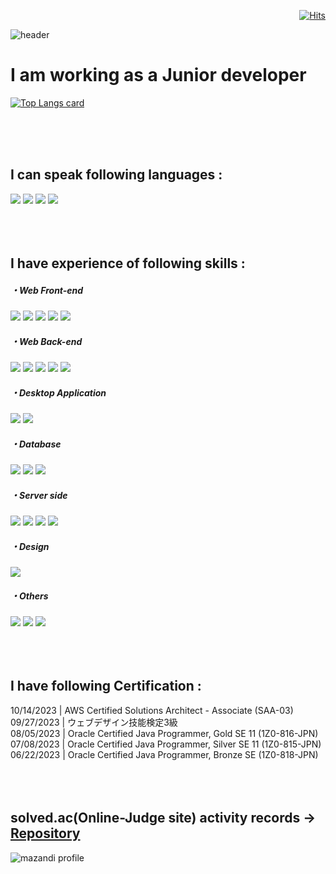 <!-- Header -->
<div align=right>
  
[![Hits](https://hits.seeyoufarm.com/api/count/incr/badge.svg?url=https%3A%2F%2Fgithub.com%2FLiS2Lim%2F&count_bg=%2379C83D&title_bg=%23555555&icon=&icon_color=%23E7E7E7&title=hits&edge_flat=false)](https://hits.seeyoufarm.com)

</div>

![header](https://capsule-render.vercel.app/api?type=slice&color=gradient&text=Eunchong,&nbsp;LIM)

<h1 > I am working as a Junior developer </h1>

<!-- Chart Display -->
<div align=left>

  <!--[![Top Langs](https://github-readme-stats.vercel.app/api/top-langs?username=LiS2Lim&layout=pie)](https://github.com/anuraghazra/github-readme-stats)-->
  [![Top Langs card](https://github-readme-stats.vercel.app/api/top-langs/?username=LiS2Lim&card_width=550&show_icons=true&theme=radical)](https://github.com/LiS2Lim)
  
</div></br></br></br>

<!-- Languages -->  
<div>
<h2> I can speak following languages :</h2>
  <img src="https://img.shields.io/badge/Korean(Native)-007396?style=for-the-badge&logo=Korean&logoColor=white">
  <img src="https://img.shields.io/badge/Japanese(Fluency)-007396?style=for-the-badge&logo=Japanese&logoColor=white">
  <img src="https://img.shields.io/badge/English(Daily Conversation)-007396?style=for-the-badge&logo=English&logoColor=white">
  <img src="https://img.shields.io/badge/Chinese(Beginner)-007396?style=for-the-badge&logo=Chinese&logoColor=white">
</div></br></br></br>

<!-- Skills -->
<div>
  <h2> I have experience of following skills :</h2>
  <h5> ・Web Front-end</h6>
  <img src="https://img.shields.io/badge/HTML5-E34F26?style=for-the-badge&logo=HTML5&logoColor=white"> 
  <img src="https://img.shields.io/badge/CSS3-1572B6?style=for-the-badge&logo=CSS3&logoColor=white">
  <img src="https://img.shields.io/badge/Bootstrap-1572B6?style=for-the-badge&logo=bootstrap&logoColor=white">
  <img src="https://img.shields.io/badge/JavaScript-F7DF1E?style=for-the-badge&logo=JavaScript&logoColor=white">
  <img src="https://img.shields.io/badge/React-1572B6?style=for-the-badge&logo=react&logoColor=white">
  
  <h5> ・Web Back-end</h6>
  <img src="https://img.shields.io/badge/JAVA-007396?style=for-the-badge&logo=Java&logoColor=white">
  <img src="https://img.shields.io/badge/Spring-6DB33F?style=for-the-badge&logo=Spring&logoColor=white">
  <img src="https://img.shields.io/badge/Python-3776AB?style=for-the-badge&logo=Python&logoColor=white"> 
  <img src="https://img.shields.io/badge/Django-3776AB?style=for-the-badge&logo=django&logoColor=white"> 
  <img src="https://img.shields.io/badge/Nodejs-3776AB?style=for-the-badge&logo=nodedotjs&logoColor=white"> 

  <h5> ・Desktop Application</h6>
  <img src="https://img.shields.io/badge/Csharp-3776AB?style=for-the-badge&logo=csharp&logoColor=white"> 
  <img src="https://img.shields.io/badge/VBA-3776AB?style=for-the-badge&logo=microsoftexcel&logoColor=white"> 
  
  <h5> ・Database</h6>
  <img src="https://img.shields.io/badge/SQLServer-F80000?style=for-the-badge&logo=microsoftsqlserver&logoColor=white"> 
  <img src="https://img.shields.io/badge/PostgreSQL-F80000?style=for-the-badge&logo=postgresql&logoColor=white"> 
  <img src="https://img.shields.io/badge/MariaDB-F80000?style=for-the-badge&logo=mariadb&logoColor=white"> 
  
  <h5> ・Server side</h6>
  <img src="https://img.shields.io/badge/Ubuntu-181717?style=for-the-badge&logo=ubuntu&logoColor=white"> 
  <img src="https://img.shields.io/badge/Docker-181717?style=for-the-badge&logo=docker&logoColor=white"> 
  <img src="https://img.shields.io/badge/Nginx-181717?style=for-the-badge&logo=nginx&logoColor=white"> 
  <img src="https://img.shields.io/badge/Synology-181717?style=for-the-badge&logo=synology&logoColor=white"> 

  <h5> ・Design</h6>
  <img src="https://img.shields.io/badge/figma-181717?style=for-the-badge&logo=figma&logoColor=white"> 
  
  <h5> ・Others</h6>
  <img src="https://img.shields.io/badge/github-181717?style=for-the-badge&logo=github&logoColor=white">
  <img src="https://img.shields.io/badge/trello-181717?style=for-the-badge&logo=trello&logoColor=white"> 
  <img src="https://img.shields.io/badge/notion-181717?style=for-the-badge&logo=notion&logoColor=white"> 
  
</div></br></br></br>

<!-- Certifications -->  
<div>
  <h2> I have following Certification :</h2>
  <div> 10/14/2023 | AWS Certified Solutions Architect - Associate (SAA-03) </div>
  <div> 09/27/2023 | ウェブデザイン技能検定3級 </div>
  <div> 08/05/2023 | Oracle Certified Java Programmer, Gold SE 11 (1Z0-816-JPN) </div>
  <div> 07/08/2023 | Oracle Certified Java Programmer, Silver SE 11 (1Z0-815-JPN) </div>
  <div> 06/22/2023 | Oracle Certified Java Programmer, Bronze SE (1Z0-818-JPN) </div>
</div></br></br></br>

<div>
  <h2> solved.ac(Online-Judge site) activity records <span>→ <a href="https://github.com/LiS2Lim/baekjoon-algorithm">Repository</a></span></h2>
  
  ![mazandi profile](http://mazandi.herokuapp.com/api?handle=s2alua&theme=dark)

  
</div>

